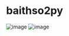 # baithso2py
![image](https://github.com/user-attachments/assets/06ea9f2e-8d19-422c-bb36-9d9f3d34ad3f)
![image](https://github.com/user-attachments/assets/11a300b6-71f1-44fd-88d2-54691bf03aaf)
